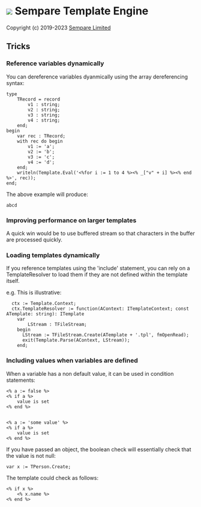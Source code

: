 # ![](../images/sempare-logo-45px.png) Sempare Template Engine

Copyright (c) 2019-2023 [Sempare Limited](http://www.sempare.ltd)

## Tricks

### Reference variables dynamically

You can dereference variables dyanmically using the array dereferencing syntax:
```
type
    TRecord = record
        v1 : string;
        v2 : string;
        v3 : string;
        v4 : string;
    end;
begin
    var rec : TRecord;
    with rec do begin
        v1 := 'a';
        v2 := 'b';
        v3 := 'c';
        v4 := 'd';
    end;
    writeln(Template.Eval('<%for i := 1 to 4 %><% _["v" + i] %><% end %>', rec));
end;
```
The above example will produce:
```
abcd
```
### Improving performance on larger templates

A quick win would be to use buffered stream so that characters in the buffer are processed quickly.

### Loading templates dynamically

If you reference templates using the 'include' statement, you can rely on a TemplateResolver to load them if they are not
defined within the template itself.

e.g. This is illustrative:

```
  ctx := Template.Context;
  ctx.TemplateResolver := function(AContext: ITemplateContext; const ATemplate: string): ITemplate
    var
    	LStream : TFileStream;
    begin
      LStream := TFileStream.Create(ATemplate + '.tpl', fmOpenRead);
      exit(Template.Parse(AContext, LStream));
    end;
```

### Including values when variables are defined

When a variable has a non default value, it can be used in condition statements:
```
<% a := false %>
<% if a %>
	value is set 
<% end %>


<% a := 'some value' %>
<% if a %>
	value is set 
<% end %>
```

If you have passed an object, the boolean check will essentially check that the value is not null:
```
var x := TPerson.Create;
```
The template could check as follows:
```
<% if x %>
	<% x.name %>
<% end %>

```
